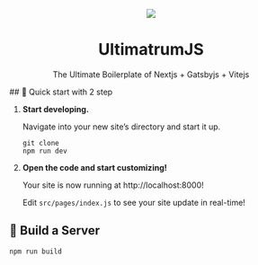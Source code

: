 <p align="center"><img src="https://i.ibb.co/ZLfL0fF/Ultimatrum-removebg-preview.png"/></p>
<h1 align="center"> UltimatrumJS </h1>
<p align="center"> The Ultimate Boilerplate of Nextjs + Gatsbyjs + Vitejs </p>
<p align= "center"></p>
## 🚀 Quick start with 2 step

1.  **Start developing.**

    Navigate into your new site’s directory and start it up.

    ```shell
    git clone
    npm run dev
    ```

2.  **Open the code and start customizing!**

    Your site is now running at http://localhost:8000!

    Edit `src/pages/index.js` to see your site update in real-time!



## 🚀 Build a Server

```shell
npm run build
```
